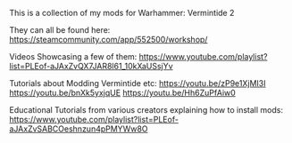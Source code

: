 This is a collection of my mods for Warhammer: Vermintide 2

They can all be found here:
https://steamcommunity.com/app/552500/workshop/

Videos Showcasing a few of them:
https://www.youtube.com/playlist?list=PLEof-aJAxZvQX7JAR8l61_10kXaUSsjYv

Tutorials about Modding Vermintide etc:
https://youtu.be/zP9e1XjMI3I
https://youtu.be/bnXk5yxjqUE
https://youtu.be/Hh6ZuPfAiw0

Educational Tutorials from various creators explaining how to install mods:
https://www.youtube.com/playlist?list=PLEof-aJAxZvSABCOeshnzun4pPMYWw8O
